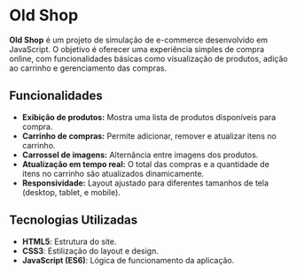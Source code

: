 # Old Shop

**Old Shop** é um projeto de simulação de e-commerce desenvolvido em JavaScript. O objetivo é oferecer uma experiência simples de compra online, com funcionalidades básicas como visualização de produtos, adição ao carrinho e gerenciamento das compras.

## Funcionalidades

- **Exibição de produtos:** Mostra uma lista de produtos disponíveis para compra.
- **Carrinho de compras:** Permite adicionar, remover e atualizar itens no carrinho.
- **Carrossel de imagens:** Alternância entre imagens dos produtos.
- **Atualização em tempo real:** O total das compras e a quantidade de itens no carrinho são atualizados dinamicamente.
- **Responsividade:** Layout ajustado para diferentes tamanhos de tela (desktop, tablet, e mobile).

## Tecnologias Utilizadas

- **HTML5**: Estrutura do site.
- **CSS3**: Estilização do layout e design.
- **JavaScript (ES6)**: Lógica de funcionamento da aplicação.
